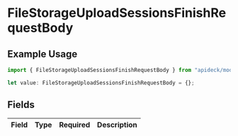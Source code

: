 # FileStorageUploadSessionsFinishRequestBody

## Example Usage

```typescript
import { FileStorageUploadSessionsFinishRequestBody } from "apideck/models/operations";

let value: FileStorageUploadSessionsFinishRequestBody = {};
```

## Fields

| Field       | Type        | Required    | Description |
| ----------- | ----------- | ----------- | ----------- |